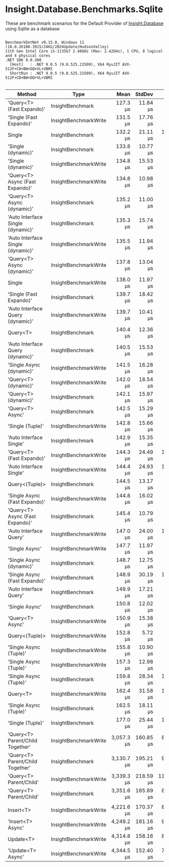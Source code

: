 ﻿# Insight.Database.Benchmarks.Sqlite

These are benchmark scenarios for the Default Provider of [Insight.Database](https://github.com/jonwagner/Insight.Database) using Sqlite as a database

```

BenchmarkDotNet v0.15.0, Windows 11 (10.0.26100.3915/24H2/2024Update/HudsonValley)
11th Gen Intel Core i5-1135G7 2.40GHz (Max: 2.42GHz), 1 CPU, 8 logical and 4 physical cores
.NET SDK 9.0.300
  [Host]   : .NET 9.0.5 (9.0.525.21509), X64 RyuJIT AVX-512F+CD+BW+DQ+VL+VBMI
  ShortRun : .NET 9.0.5 (9.0.525.21509), X64 RyuJIT AVX-512F+CD+BW+DQ+VL+VBMI


```
| Method                            | Type                  | Mean       | StdDev    | Error     | Median     | Min        | Max        | Op/s    | Allocated |
|---------------------------------- |---------------------- |-----------:|----------:|----------:|-----------:|-----------:|-----------:|--------:|----------:|
| &#39;Query&lt;T&gt; (Fast Expando)&#39;         | InsightBenchmark      |   127.3 μs |  11.84 μs |   6.22 μs |   124.3 μs |   111.4 μs |   163.3 μs | 7,854.2 |   8.66 KB |
| &#39;Single (Fast Expando)&#39;           | InsightBenchmarkWrite |   131.5 μs |  17.76 μs |   9.22 μs |   128.2 μs |   109.1 μs |   184.8 μs | 7,606.2 |   8.68 KB |
| Single                            | InsightBenchmark      |   132.2 μs |  21.11 μs |  11.24 μs |   123.5 μs |   112.3 μs |   190.8 μs | 7,564.7 |   8.86 KB |
| &#39;Single (dynamic)&#39;                | InsightBenchmark      |   133.8 μs |  10.77 μs |   5.66 μs |   133.2 μs |   111.6 μs |   159.2 μs | 7,472.7 |   8.68 KB |
| &#39;Single (dynamic)&#39;                | InsightBenchmarkWrite |   134.8 μs |  15.53 μs |   8.16 μs |   133.3 μs |   109.4 μs |   176.2 μs | 7,417.7 |   8.68 KB |
| &#39;Query&lt;T&gt; Async (Fast Expando)&#39;   | InsightBenchmarkWrite |   134.8 μs |  10.98 μs |   5.70 μs |   132.2 μs |   120.3 μs |   166.3 μs | 7,416.5 |   9.11 KB |
| &#39;Query&lt;T&gt; Async (dynamic)&#39;        | InsightBenchmark      |   135.2 μs |  11.00 μs |   5.93 μs |   132.4 μs |   120.7 μs |   158.1 μs | 7,397.0 |   9.11 KB |
| &#39;Auto Interface Single (dynamic)&#39; | InsightBenchmark      |   135.3 μs |  15.74 μs |   8.17 μs |   129.7 μs |   114.7 μs |   186.8 μs | 7,393.0 |   9.31 KB |
| &#39;Auto Interface Single (dynamic)&#39; | InsightBenchmarkWrite |   135.5 μs |  11.94 μs |   6.35 μs |   138.3 μs |   112.3 μs |   166.8 μs | 7,379.1 |   9.31 KB |
| &#39;Query&lt;T&gt; Async (dynamic)&#39;        | InsightBenchmarkWrite |   137.8 μs |  13.04 μs |   6.77 μs |   136.7 μs |   118.5 μs |   172.2 μs | 7,256.0 |   9.11 KB |
| Single                            | InsightBenchmarkWrite |   138.0 μs |  11.97 μs |   6.14 μs |   136.9 μs |   118.1 μs |   172.3 μs | 7,244.0 |   8.86 KB |
| &#39;Single (Fast Expando)&#39;           | InsightBenchmark      |   139.7 μs |  18.42 μs |   9.56 μs |   135.7 μs |   113.7 μs |   213.4 μs | 7,159.5 |   8.68 KB |
| &#39;Auto Interface Query (dynamic)&#39;  | InsightBenchmarkWrite |   139.7 μs |  10.41 μs |   5.47 μs |   138.9 μs |   118.2 μs |   173.5 μs | 7,159.1 |   9.31 KB |
| Query&lt;T&gt;                          | InsightBenchmark      |   140.4 μs |  12.36 μs |   6.42 μs |   139.6 μs |   114.7 μs |   166.0 μs | 7,123.8 |   8.84 KB |
| &#39;Auto Interface Query (dynamic)&#39;  | InsightBenchmark      |   140.5 μs |  15.53 μs |   8.06 μs |   137.3 μs |   117.0 μs |   186.5 μs | 7,119.9 |   9.31 KB |
| &#39;Single Async (dynamic)&#39;          | InsightBenchmarkWrite |   141.5 μs |  16.28 μs |   8.45 μs |   140.9 μs |   117.6 μs |   187.6 μs | 7,068.2 |   9.11 KB |
| &#39;Query&lt;T&gt; (dynamic)&#39;              | InsightBenchmarkWrite |   142.0 μs |  18.54 μs |   9.28 μs |   138.9 μs |   113.4 μs |   193.7 μs | 7,040.5 |   8.66 KB |
| &#39;Query&lt;T&gt; (dynamic)&#39;              | InsightBenchmark      |   142.1 μs |  15.97 μs |   8.29 μs |   140.9 μs |   113.5 μs |   177.0 μs | 7,036.0 |   8.66 KB |
| &#39;Query&lt;T&gt; Async&#39;                  | InsightBenchmark      |   142.5 μs |  15.29 μs |   7.94 μs |   141.3 μs |   120.5 μs |   174.0 μs | 7,019.7 |   9.29 KB |
| &#39;Single (Tuple)&#39;                  | InsightBenchmarkWrite |   142.8 μs |  15.66 μs |   8.23 μs |   140.3 μs |   120.1 μs |   182.1 μs | 7,005.2 |   9.77 KB |
| &#39;Auto Interface Single&#39;           | InsightBenchmark      |   142.9 μs |  15.35 μs |   8.07 μs |   139.0 μs |   120.3 μs |   194.4 μs | 6,996.8 |   9.49 KB |
| &#39;Query&lt;T&gt; (Fast Expando)&#39;         | InsightBenchmarkWrite |   144.3 μs |  24.49 μs |  13.04 μs |   134.6 μs |   120.3 μs |   231.4 μs | 6,930.9 |   8.66 KB |
| &#39;Auto Interface Single&#39;           | InsightBenchmarkWrite |   144.4 μs |  24.93 μs |  12.63 μs |   138.9 μs |   116.7 μs |   243.3 μs | 6,924.3 |   9.49 KB |
| Query&lt;(Tuple)&gt;                    | InsightBenchmark      |   144.5 μs |  13.17 μs |   6.84 μs |   145.7 μs |   123.1 μs |   182.1 μs | 6,921.8 |   9.83 KB |
| &#39;Single Async (Fast Expando)&#39;     | InsightBenchmarkWrite |   144.8 μs |  16.02 μs |   8.22 μs |   142.5 μs |   119.8 μs |   187.7 μs | 6,907.7 |   9.11 KB |
| &#39;Query&lt;T&gt; Async (Fast Expando)&#39;   | InsightBenchmark      |   145.4 μs |  10.79 μs |   5.74 μs |   144.9 μs |   121.1 μs |   171.3 μs | 6,878.5 |   9.11 KB |
| &#39;Auto Interface Query&#39;            | InsightBenchmarkWrite |   147.0 μs |  24.00 μs |  12.78 μs |   142.1 μs |   118.6 μs |   263.1 μs | 6,801.7 |   9.49 KB |
| &#39;Single Async&#39;                    | InsightBenchmarkWrite |   147.7 μs |  11.97 μs |   6.46 μs |   146.4 μs |   125.0 μs |   184.9 μs | 6,769.4 |   9.29 KB |
| &#39;Single Async (dynamic)&#39;          | InsightBenchmark      |   148.7 μs |  12.75 μs |   6.79 μs |   144.8 μs |   130.4 μs |   182.1 μs | 6,724.2 |   9.11 KB |
| &#39;Single Async (Fast Expando)&#39;     | InsightBenchmark      |   148.9 μs |  30.19 μs |  14.95 μs |   139.8 μs |   119.4 μs |   259.8 μs | 6,714.9 |   9.11 KB |
| &#39;Auto Interface Query&#39;            | InsightBenchmark      |   149.9 μs |  17.21 μs |   8.93 μs |   144.9 μs |   120.9 μs |   202.6 μs | 6,671.4 |   9.49 KB |
| &#39;Single Async&#39;                    | InsightBenchmark      |   150.8 μs |  12.02 μs |   6.24 μs |   147.5 μs |   136.8 μs |   191.5 μs | 6,632.2 |   9.29 KB |
| &#39;Query&lt;T&gt; Async&#39;                  | InsightBenchmarkWrite |   150.9 μs |  15.38 μs |   7.98 μs |   149.1 μs |   125.0 μs |   193.9 μs | 6,627.0 |   9.29 KB |
| Query&lt;(Tuple)&gt;                    | InsightBenchmarkWrite |   152.8 μs |   5.72 μs |   3.00 μs |   152.1 μs |   134.7 μs |   167.7 μs | 6,544.5 |   9.83 KB |
| &#39;Single Async (Tuple)&#39;            | InsightBenchmarkWrite |   155.8 μs |  10.90 μs |   5.80 μs |   155.1 μs |   137.1 μs |   187.6 μs | 6,417.3 |  10.32 KB |
| &#39;Single Async (Tuple)&#39;            | InsightBenchmarkWrite |   157.3 μs |  12.98 μs |   6.82 μs |   156.4 μs |   135.4 μs |   185.1 μs | 6,359.3 |  10.27 KB |
| &#39;Single Async (Tuple)&#39;            | InsightBenchmark      |   159.8 μs |  28.34 μs |  14.90 μs |   155.9 μs |   129.6 μs |   264.4 μs | 6,256.3 |  10.32 KB |
| Query&lt;T&gt;                          | InsightBenchmarkWrite |   162.4 μs |  31.58 μs |  16.39 μs |   161.3 μs |   116.3 μs |   261.3 μs | 6,156.2 |   8.84 KB |
| &#39;Single Async (Tuple)&#39;            | InsightBenchmark      |   162.5 μs |  18.11 μs |   9.18 μs |   159.3 μs |   131.5 μs |   210.5 μs | 6,153.0 |  10.27 KB |
| &#39;Single (Tuple)&#39;                  | InsightBenchmark      |   177.0 μs |  25.44 μs |  13.37 μs |   172.2 μs |   140.5 μs |   264.1 μs | 5,648.9 |   9.77 KB |
| &#39;Query&lt;T&gt; Parent/Child Together&#39;  | InsightBenchmarkWrite | 3,057.3 μs | 160.85 μs |  84.54 μs | 3,026.8 μs | 2,822.6 μs | 3,484.2 μs |   327.1 |  22.99 KB |
| &#39;Query&lt;T&gt; Parent/Child Together&#39;  | InsightBenchmark      | 3,130.7 μs | 195.21 μs |  97.75 μs | 3,078.0 μs | 2,789.3 μs | 3,674.4 μs |   319.4 |  22.99 KB |
| &#39;Query&lt;T&gt; Parent/Child&#39;           | InsightBenchmarkWrite | 3,339.3 μs | 218.59 μs | 113.46 μs | 3,272.8 μs | 3,067.5 μs | 4,028.1 μs |   299.5 |  23.95 KB |
| &#39;Query&lt;T&gt; Parent/Child&#39;           | InsightBenchmark      | 3,351.6 μs | 165.89 μs |  86.10 μs | 3,333.1 μs | 3,058.2 μs | 3,764.4 μs |   298.4 |  23.95 KB |
|                                   |                       |            |           |           |            |            |            |         |           |
| Insert&lt;T&gt;                         | InsightBenchmarkWrite | 4,221.6 μs | 170.37 μs |  88.43 μs | 4,228.2 μs | 3,888.2 μs | 4,645.7 μs |   236.9 |   7.15 KB |
| &#39;Insert&lt;T&gt; Async&#39;                 | InsightBenchmarkWrite | 4,249.2 μs | 181.16 μs |  90.71 μs | 4,276.0 μs | 3,889.8 μs | 4,610.2 μs |   235.3 |   7.73 KB |
| Update&lt;T&gt;                         | InsightBenchmarkWrite | 4,314.8 μs | 158.16 μs |  80.13 μs | 4,310.8 μs | 3,990.2 μs | 4,628.8 μs |   231.8 |   7.41 KB |
| &#39;Update&lt;T&gt; Async&#39;                 | InsightBenchmarkWrite | 4,344.5 μs | 152.40 μs |  77.21 μs | 4,328.7 μs | 4,047.2 μs | 4,667.3 μs |   230.2 |   7.96 KB |
